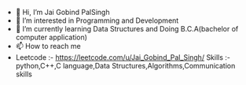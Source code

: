 - 👋 Hi, I’m Jai Gobind PalSingh
- 👀 I’m interested in Programming and Development
- 🌱 I’m currently learning Data Structures and Doing B.C.A(bachelor of computer application)
- 📫 How to reach me
- Leetcode :- https://leetcode.com/u/Jai_Gobind_Pal_Singh/
Skills :- python,C++,C language,Data Structures,Algorithms,Communication skills
